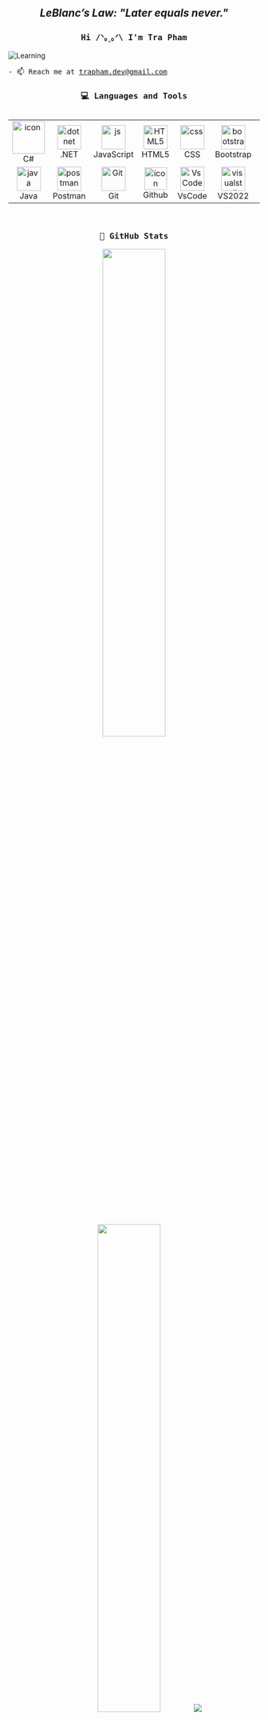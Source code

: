 <h2 align="center"><em><strong>LeBlanc’s Law:</strong> "Later equals never."</em></h2>

<h3 align="center"><samp>Hi /ᐠ｡ꞈ｡ᐟ\ I'm Tra Pham</samp></h3>

<img align="center" alt="Learning" src="https://raw.githubusercontent.com/pctra266/pctra266/main/images/alice-learning.gif">

<samp>- 📫 Reach me at trapham.dev@gmail.com</samp>

<!-- Languages -->
<h3 align="center"><samp>💻 Languages and Tools</samp></h3>
<div style="display: flex; align-items: flex-start; align: center">
<table align="center">
    <tr>
      <td align="center" width="100">
        <img src="https://techstack-generator.vercel.app/csharp-icon.svg" alt="icon" width="65" height="65" alt="cs" />
      <br>C#
      </td>
      <td align="center" width="100">
  <img src="https://skillicons.dev/icons?i=dotnet" width="48" height="48" alt="dotnet" />
  <br>.NET
</td>
    <td align="center" width="100">
        <img src="https://skillicons.dev/icons?i=js" alt="js" width="48" height="48" />
      <br>JavaScript
    </td>
    <td align="center"  width="100">
        <img src="https://skillicons.dev/icons?i=html" width="48" height="48" alt="HTML5" />
      <br>HTML5
    </td>
    <td align="center" width="100">
        <img src="https://skillicons.dev/icons?i=css" width="48" height="48" alt="css" />
      <br>CSS
    </td>
    <td align="center"  width="100">
        <img src="https://skillicons.dev/icons?i=bootstrap" width="48" height="48" alt="bootstrap" />
      <br>Bootstrap
    </td>
      <td align="center" width="100">
        <img src="https://skillicons.dev/icons?i=react" width="48" height="48" alt="react" />
      <br>React
      </td>
      
      
  </tr>
 <tr>
   <td align="center" width="100">
        <img src="https://skillicons.dev/icons?i=java" width="48" height="48" alt="java" />
      <br>Java
      </td>
        <td align="center" width="100">
        <img src="https://skillicons.dev/icons?i=postman" width="48" height="48" alt="postman" />
      <br>Postman
    </td>
       <td align="center" width="100"> 
        <img src="https://user-images.githubusercontent.com/25181517/192108372-f71d70ac-7ae6-4c0d-8395-51d8870c2ef0.png" width="48" height="48" alt="Git" />
      <br>Git
    </td>
       <td align="center" width="100">
        <img src="https://skillicons.dev/icons?i=github" alt="icon" width="45" height="45" />
      <br>Github
    </td>
    <td align="center" width="100">
        <img src="https://skillicons.dev/icons?i=vscode" width="48" height="48" alt="VsCode" />
      <br>VsCode
    </td>
   <td align="center" width="100">
  <img src="https://skillicons.dev/icons?i=visualstudio" width="48" height="48" alt="visualstudio" />
  <br>VS2022
</td>
<td align="center" width="100">
        <img src="https://skillicons.dev/icons?i=nodejs" width="48" height="48" alt="Nodejs" />
      <br>Nodejs
      </td>
 </tr>

</table>
</div>

<br>

<h3 align="center"><samp>🐳 GitHub Stats</samp></h3>
<p align="center">
 <img height="50%" width="auto" src ="https://github-readme-stats.vercel.app/api?username=pctra266&show_icons=true&count_private=true&hide_border=true&hide=issues,contribs&bg_color=00000000&title_color=5fa0fe&text_color=ffffff&icon_color=5fa0fe">

<img height="50%" width="auto" src ="https://github-readme-stats.vercel.app/api/top-langs/?username=pctra266&layout=compact&hide_border=true&bg_color=00000000&langs_count=4&hide=tex,css,php,html,python&title_color=5fa0fe&text_color=ffffff">

<img src = "https://github-readme-streak-stats-eight.vercel.app?user=pctra266&hide_border=true&background=00000000&stroke=5fa0fe&ring=5fa0fe&fire=5fa0fe&currStreakLabel=5fa0fe&sideNums=ffffff&currStreakNum=ffffff&dates=AAAAAA&sideLabels=ffffff">

</p>
